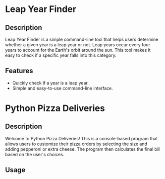 # Leap Year Finder

## Description

Leap Year Finder is a simple command-line tool that helps users determine whether a given year is a leap year or not. Leap years occur every four years to account for the Earth's orbit around the sun. This tool makes it easy to check if a specific year falls into this category.

## Features

- Quickly check if a year is a leap year.
- Simple and easy-to-use command-line interface.

# Python Pizza Deliveries

## Description

Welcome to Python Pizza Deliveries! This is a console-based program that allows users to customize their pizza orders by selecting the size and adding pepperoni or extra cheese. The program then calculates the final bill based on the user's choices.

## Usage




